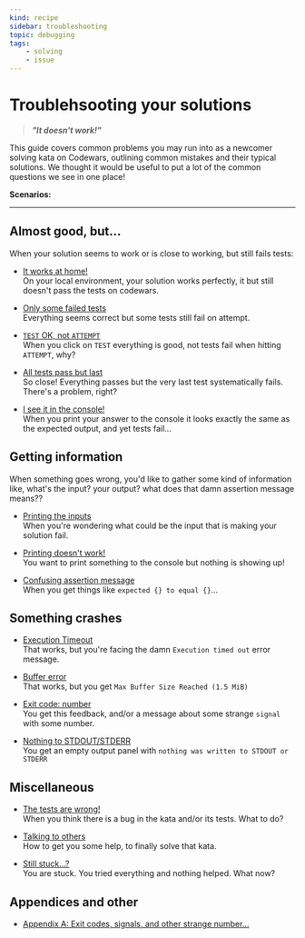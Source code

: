 ```yaml
---
kind: recipe
sidebar: troubleshooting
topic: debugging
tags:
    - solving
    - issue
---
```


# Troublehsooting your solutions

> ___"It doesn't work!"___

This guide covers common problems you may run into as a newcomer solving kata on Codewars, outlining common mistakes and their typical solutions. We thought it would be useful to put a lot of the common questions we see in one place!



**Scenarios:**

***


## Almost good, but...

When your solution seems to work or is close to working, but still fails tests:

* [It works at home!]()  
  On your local environment, your solution works perfectly, it but still doesn't pass the tests on codewars.

* [Only some failed tests]()  
  Everything seems correct but some tests still fail on attempt.

* [`TEST` OK, not `ATTEMPT`]()  
  When you click on `TEST` everything is good, not tests fail when hitting `ATTEMPT`, why?

* [All tests pass but last]()  
  So close! Everything passes but the very last test systematically fails. There's a problem, right?

* [I see it in the console!]()  
  When you print your answer to the console it looks exactly the same as the expected output, and yet tests fail...
  
  
  
  
## Getting information

When something goes wrong, you'd like to gather some kind of information like, what's the input? your output? what does that damn assertion message means??

* [Printing the inputs]()  
  When you're wondering what could be the input that is making your solution fail.

* [Printing doesn't work!]()  
  You want to print something to the console but nothing is showing up!

* [Confusing assertion message]()  
  When you get things like `expected {} to equal {}`...




## Something crashes

* [Execution Timeout]()  
  That works, but you're facing the damn `Execution timed out` error message.
  
* [Buffer error]()  
  That works, but you get `Max Buffer Size Reached (1.5 MiB)`

* [Exit code: number]()  
  You get this feedback, and/or a message about some strange `signal` with some number.
  
* [Nothing to STDOUT/STDERR]()  
  You get an empty output panel with `nothing was written to STDOUT or STDERR`


## Miscellaneous

* [The tests are wrong!]()  
  When you think there is a bug in the kata and/or its tests. What to do?
  
* [Talking to others]()  
  How to get you some help, to finally solve that kata.

* [Still stuck...?]()  
  You are stuck. You tried everything and nothing helped. What now?


## Appendices and other

* [Appendix A: Exit codes, signals, and other strange number...]()  
  


